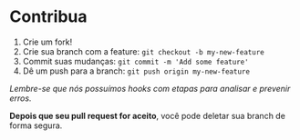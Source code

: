 # Contribua
1. Crie um fork!
2. Crie sua branch com a feature: `git checkout -b my-new-feature`
3. Commit suas mudanças: `git commit -m 'Add some feature'`
4. Dê um push para a branch: `git push origin my-new-feature`

_Lembre-se que nós possuímos hooks com etapas para analisar e prevenir erros._

**Depois que seu pull request for aceito**, você pode deletar sua branch de forma segura.